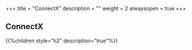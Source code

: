 +++
title = "ConnectX"
description = ""
weight = 2
alwaysopen = true
+++

## ConnectX

{{%children style="h2" description="true"%}}
